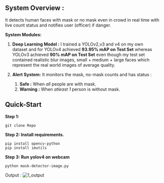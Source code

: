 
## System Overview : 

It detects human faces with mask or no mask  even in crowd in real time with live count status and notifies user (officer) if danger.

**System Modules:**
  
1. **Deep Learning Model :** I trained a YOLOv2,v3 and v4 on my own dataset and for YOLOv4 achieved **93.95% mAP on Test Set** whereas YOLOv3 achieved **90% mAP on Test Set** even though my test set contained realistic blur images, small + medium + large faces which represent the real world images of average quality.  
  
2. **Alert System:** It monitors the mask, no-mask counts and has  status :
	1. **Safe :** When _all_ people are with mask.
	2. **Warning :** When _atleast 1_ person is without mask.



## Quick-Start
**Step 1:**
```
git clone Repo
```

**Step 2: Install requirements.**
```
pip install opencv-python
pip install imutils
```
**Step 3: Run yolov4 on webcam**
```
python mask-detector-image.py
```


Output :
![1_output](https://user-images.githubusercontent.com/65017645/120090937-fc8c4780-c123-11eb-8593-60f1e06bf498.jpg)



